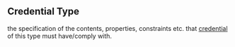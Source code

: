 ## Credential Type

the specification of the contents, properties, constraints etc. that <a href="https://essif-lab.github.io/framework/docs/terms/credential" hovertext="Credential: data, representing a set of Assertions (claims, statements), authored and signed by, or on behalf of, a specific Party.">credential</a> of this type must have/comply with.

